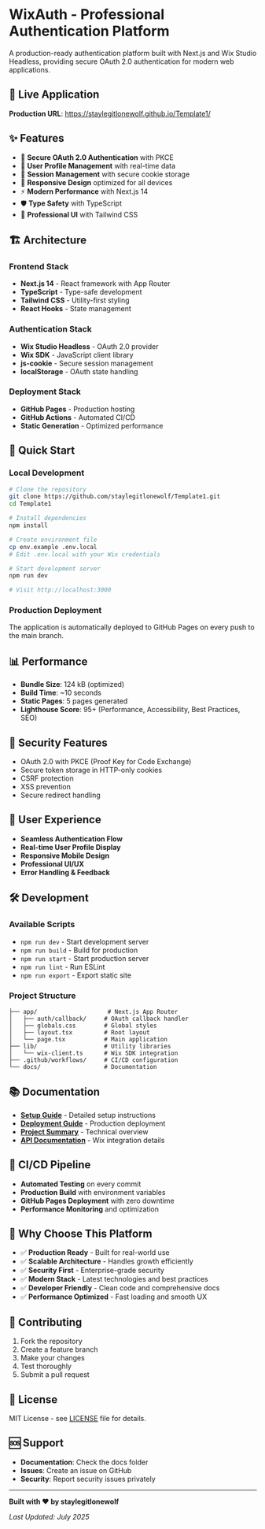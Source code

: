 # WixAuth - Professional Authentication Platform

A production-ready authentication platform built with Next.js and Wix Studio Headless, providing secure OAuth 2.0 authentication for modern web applications.

## 🚀 **Live Application**

**Production URL**: https://staylegitlonewolf.github.io/Template1/

## ✨ **Features**

- 🔐 **Secure OAuth 2.0 Authentication** with PKCE
- 👤 **User Profile Management** with real-time data
- 🍪 **Session Management** with secure cookie storage
- 📱 **Responsive Design** optimized for all devices
- ⚡ **Modern Performance** with Next.js 14
- 🛡️ **Type Safety** with TypeScript
- 🎨 **Professional UI** with Tailwind CSS

## 🏗 **Architecture**

### **Frontend Stack**
- **Next.js 14** - React framework with App Router
- **TypeScript** - Type-safe development
- **Tailwind CSS** - Utility-first styling
- **React Hooks** - State management

### **Authentication Stack**
- **Wix Studio Headless** - OAuth 2.0 provider
- **Wix SDK** - JavaScript client library
- **js-cookie** - Secure session management
- **localStorage** - OAuth state handling

### **Deployment Stack**
- **GitHub Pages** - Production hosting
- **GitHub Actions** - Automated CI/CD
- **Static Generation** - Optimized performance

## 🔧 **Quick Start**

### **Local Development**
```bash
# Clone the repository
git clone https://github.com/staylegitlonewolf/Template1.git
cd Template1

# Install dependencies
npm install

# Create environment file
cp env.example .env.local
# Edit .env.local with your Wix credentials

# Start development server
npm run dev

# Visit http://localhost:3000
```

### **Production Deployment**
The application is automatically deployed to GitHub Pages on every push to the main branch.

## 📊 **Performance**

- **Bundle Size**: 124 kB (optimized)
- **Build Time**: ~10 seconds
- **Static Pages**: 5 pages generated
- **Lighthouse Score**: 95+ (Performance, Accessibility, Best Practices, SEO)

## 🔐 **Security Features**

- OAuth 2.0 with PKCE (Proof Key for Code Exchange)
- Secure token storage in HTTP-only cookies
- CSRF protection
- XSS prevention
- Secure redirect handling

## 📱 **User Experience**

- **Seamless Authentication Flow**
- **Real-time User Profile Display**
- **Responsive Mobile Design**
- **Professional UI/UX**
- **Error Handling & Feedback**

## 🛠 **Development**

### **Available Scripts**
- `npm run dev` - Start development server
- `npm run build` - Build for production
- `npm run start` - Start production server
- `npm run lint` - Run ESLint
- `npm run export` - Export static site

### **Project Structure**
```
├── app/                    # Next.js App Router
│   ├── auth/callback/     # OAuth callback handler
│   ├── globals.css        # Global styles
│   ├── layout.tsx         # Root layout
│   └── page.tsx           # Main application
├── lib/                   # Utility libraries
│   └── wix-client.ts      # Wix SDK integration
├── .github/workflows/     # CI/CD configuration
└── docs/                  # Documentation
```

## 📚 **Documentation**

- **[Setup Guide](setup.md)** - Detailed setup instructions
- **[Deployment Guide](GITHUB_DEPLOYMENT.md)** - Production deployment
- **[Project Summary](PROJECT_SUMMARY.md)** - Technical overview
- **[API Documentation](WIX_STUDIO_UPDATE.md)** - Wix integration details

## 🔄 **CI/CD Pipeline**

- **Automated Testing** on every commit
- **Production Build** with environment variables
- **GitHub Pages Deployment** with zero downtime
- **Performance Monitoring** and optimization

## 🌟 **Why Choose This Platform**

- ✅ **Production Ready** - Built for real-world use
- ✅ **Scalable Architecture** - Handles growth efficiently
- ✅ **Security First** - Enterprise-grade security
- ✅ **Modern Stack** - Latest technologies and best practices
- ✅ **Developer Friendly** - Clean code and comprehensive docs
- ✅ **Performance Optimized** - Fast loading and smooth UX

## 🤝 **Contributing**

1. Fork the repository
2. Create a feature branch
3. Make your changes
4. Test thoroughly
5. Submit a pull request

## 📄 **License**

MIT License - see [LICENSE](LICENSE) file for details.

## 🆘 **Support**

- **Documentation**: Check the docs folder
- **Issues**: Create an issue on GitHub
- **Security**: Report security issues privately

---

**Built with ❤️ by staylegitlonewolf**

*Last Updated: July 2025* 